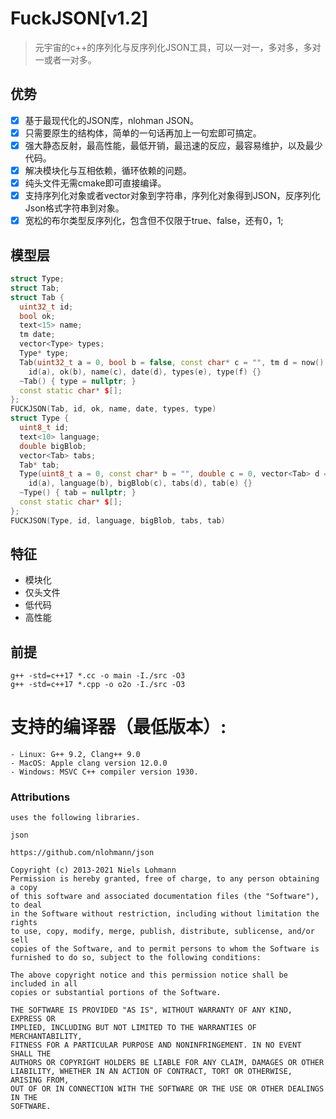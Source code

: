 ﻿# FuckJSON[v1.2]
> 元宇宙的c++的序列化与反序列化JSON工具，可以一对一，多对多，多对一或者一对多。

## 优势
- [x] 基于最现代化的JSON库，nlohman JSON。
- [x] 只需要原生的结构体，简单的一句话再加上一句宏即可搞定。
- [x] 强大静态反射，最高性能，最低开销，最迅速的反应，最容易维护，以及最少代码。
- [x] 解决模块化与互相依赖，循环依赖的问题。
- [x] 纯头文件无需cmake即可直接编译。
- [x] 支持序列化对象或者vector对象到字符串，序列化对象得到JSON，反序列化Json格式字符串到对象。
- [x] 宽松的布尔类型反序列化，包含但不仅限于true、false，还有0，1;

## 模型层
```c++
struct Type;
struct Tab;
struct Tab {
  uint32_t id;
  bool ok;
  text<15> name;
  tm date;
  vector<Type> types;
  Type* type;
  Tab(uint32_t a = 0, bool b = false, const char* c = "", tm d = now(), vector<Type> e = {}, Type* f = nullptr) :
	id(a), ok(b), name(c), date(d), types(e), type(f) {}
  ~Tab() { type = nullptr; }
  const static char* $[];
};
FUCKJSON(Tab, id, ok, name, date, types, type)
struct Type {
  uint8_t id;
  text<10> language;
  double bigBlob;
  vector<Tab> tabs;
  Tab* tab;
  Type(uint8_t a = 0, const char* b = "", double c = 0, vector<Tab> d = {}, Tab* e = nullptr) :
	id(a), language(b), bigBlob(c), tabs(d), tab(e) {}
  ~Type() { tab = nullptr; }
  const static char* $[];
};
FUCKJSON(Type, id, language, bigBlob, tabs, tab)
```

## 特征
 - 模块化
 - 仅头文件
 - 低代码
 - 高性能

## 前提
```shell
g++ -std=c++17 *.cc -o main -I./src -O3
g++ -std=c++17 *.cpp -o o2o -I./src -O3
```
# 支持的编译器（最低版本）:
    - Linux: G++ 9.2, Clang++ 9.0
    - MacOS: Apple clang version 12.0.0 
    - Windows: MSVC C++ compiler version 1930.

### Attributions
    uses the following libraries.

	json 

    https://github.com/nlohmann/json

    Copyright (c) 2013-2021 Niels Lohmann
    Permission is hereby granted, free of charge, to any person obtaining a copy
    of this software and associated documentation files (the "Software"), to deal
    in the Software without restriction, including without limitation the rights
    to use, copy, modify, merge, publish, distribute, sublicense, and/or sell
    copies of the Software, and to permit persons to whom the Software is
    furnished to do so, subject to the following conditions:

    The above copyright notice and this permission notice shall be included in all
    copies or substantial portions of the Software.

    THE SOFTWARE IS PROVIDED "AS IS", WITHOUT WARRANTY OF ANY KIND, EXPRESS OR
    IMPLIED, INCLUDING BUT NOT LIMITED TO THE WARRANTIES OF MERCHANTABILITY,
    FITNESS FOR A PARTICULAR PURPOSE AND NONINFRINGEMENT. IN NO EVENT SHALL THE
    AUTHORS OR COPYRIGHT HOLDERS BE LIABLE FOR ANY CLAIM, DAMAGES OR OTHER
    LIABILITY, WHETHER IN AN ACTION OF CONTRACT, TORT OR OTHERWISE, ARISING FROM,
    OUT OF OR IN CONNECTION WITH THE SOFTWARE OR THE USE OR OTHER DEALINGS IN THE
    SOFTWARE.

